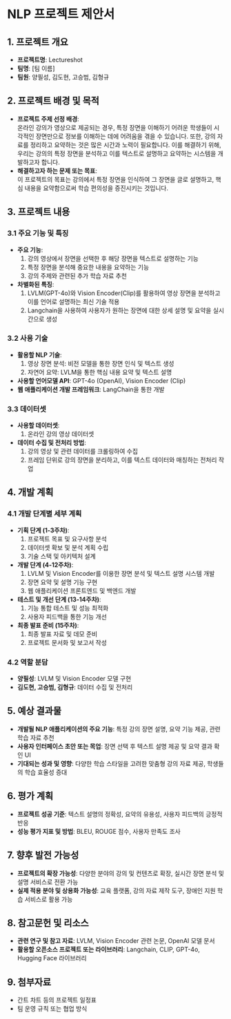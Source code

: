 # NLP 프로젝트 제안서

## 1. 프로젝트 개요

- **프로젝트명**: Lectureshot
- **팀명**: [팀 이름]
- **팀원**: 양필성, 김도현, 고승범, 김형규

## 2. 프로젝트 배경 및 목적

- **프로젝트 주제 선정 배경**:  
  온라인 강의가 영상으로 제공되는 경우, 특정 장면을 이해하기 어려운 학생들이 시각적인 장면만으로 정보를 이해하는 데에 어려움을 겪을 수 있습니다. 또한, 강의 자료를 정리하고 요약하는 것은 많은 시간과 노력이 필요합니다. 이를 해결하기 위해, 우리는 강의의 특정 장면을 분석하고 이를 텍스트로 설명하고 요약하는 시스템을 개발하고자 합니다.
- **해결하고자 하는 문제 또는 목표**:  
  이 프로젝트의 목표는 강의에서 특정 장면을 인식하여 그 장면을 글로 설명하고, 핵심 내용을 요약함으로써 학습 편의성을 증진시키는 것입니다.

## 3. 프로젝트 내용

### 3.1 주요 기능 및 특징

- **주요 기능**:
  1. 강의 영상에서 장면을 선택한 후 해당 장면을 텍스트로 설명하는 기능
  2. 특정 장면을 분석해 중요한 내용을 요약하는 기능
  3. 강의 주제와 관련된 추가 학습 자료 추천
- **차별화된 특징**:
  1. LVLM(GPT-4o)와 Vision Encoder(Clip)를 활용하여 영상 장면을 분석하고 이를 언어로 설명하는 최신 기술 적용
  2. Langchain을 사용하여 사용자가 원하는 장면에 대한 상세 설명 및 요약을 실시간으로 생성

### 3.2 사용 기술

- **활용할 NLP 기술**:
  1. 영상 장면 분석: 비전 모델을 통한 장면 인식 및 텍스트 생성
  2. 자연어 요약: LVLM을 통한 핵심 내용 요약 및 텍스트 설명
- **사용할 언어모델 API**: GPT-4o (OpenAI), Vision Encoder (Clip)
- **웹 애플리케이션 개발 프레임워크**: LangChain을 통한 개발

### 3.3 데이터셋

- **사용할 데이터셋**:
  1. 온라인 강의 영상 데이터셋
- **데이터 수집 및 전처리 방법**:
  1. 강의 영상 및 관련 데이터를 크롤링하여 수집
  2. 프레임 단위로 강의 장면을 분리하고, 이를 텍스트 데이터와 매칭하는 전처리 작업

## 4. 개발 계획

### 4.1 개발 단계별 세부 계획

- **기획 단계 (1-3주차)**:
  1. 프로젝트 목표 및 요구사항 분석
  2. 데이터셋 확보 및 분석 계획 수립
  3. 기술 스택 및 아키텍처 설계
- **개발 단계 (4-12주차)**:
  1. LVLM 및 Vision Encoder를 이용한 장면 분석 및 텍스트 설명 시스템 개발
  2. 장면 요약 및 설명 기능 구현
  3. 웹 애플리케이션 프론트엔드 및 백엔드 개발
- **테스트 및 개선 단계 (13-14주차)**:
  1. 기능 통합 테스트 및 성능 최적화
  2. 사용자 피드백을 통한 기능 개선
- **최종 발표 준비 (15주차)**:
  1. 최종 발표 자료 및 데모 준비
  2. 프로젝트 문서화 및 보고서 작성

### 4.2 역할 분담

- **양필성**: LVLM 및 Vision Encoder 모델 구현
- **김도현, 고승범, 김형규**: 데이터 수집 및 전처리

## 5. 예상 결과물

- **개발될 NLP 애플리케이션의 주요 기능**: 특정 강의 장면 설명, 요약 기능 제공, 관련 학습 자료 추천
- **사용자 인터페이스 초안 또는 목업**: 장면 선택 후 텍스트 설명 제공 및 요약 결과 확인 UI
- **기대되는 성과 및 영향**: 다양한 학습 스타일을 고려한 맞춤형 강의 자료 제공, 학생들의 학습 효율성 증대

## 6. 평가 계획

- **프로젝트 성공 기준**: 텍스트 설명의 정확성, 요약의 유용성, 사용자 피드백의 긍정적 반응
- **성능 평가 지표 및 방법**: BLEU, ROUGE 점수, 사용자 만족도 조사

## 7. 향후 발전 가능성

- **프로젝트의 확장 가능성**: 다양한 분야의 강의 및 컨텐츠로 확장, 실시간 장면 분석 및 설명 서비스로 전환 가능
- **실제 적용 분야 및 상용화 가능성**: 교육 플랫폼, 강의 자료 제작 도구, 장애인 지원 학습 서비스로 활용 가능

## 8. 참고문헌 및 리소스

- **관련 연구 및 참고 자료**: LVLM, Vision Encoder 관련 논문, OpenAI 모델 문서
- **활용할 오픈소스 프로젝트 또는 라이브러리**: Langchain, CLIP, GPT-4o, Hugging Face 라이브러리

## 9. 첨부자료

- 간트 차트 등의 프로젝트 일정표
- 팀 운영 규칙 또는 협업 방식
